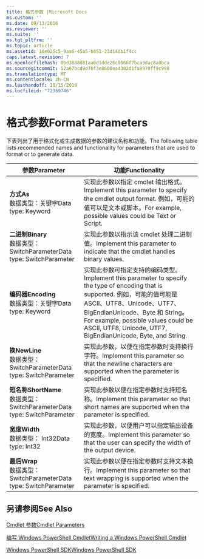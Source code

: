 ```yaml
---
title: 格式参数 |Microsoft Docs
ms.custom: ''
ms.date: 09/13/2016
ms.reviewer: ''
ms.suite: ''
ms.tgt_pltfrm: ''
ms.topic: article
ms.assetid: 10e025c5-9aa6-45a5-b851-23d14db1f4cc
caps.latest.revision: 7
ms.openlocfilehash: 0bd3888d81aa6d1dde26c0066f7bca9dac8a8bca
ms.sourcegitcommit: 52a67bcd9d7bf3e8600ea4302d1fa8970ff9c998
ms.translationtype: MT
ms.contentlocale: zh-CN
ms.lasthandoff: 10/15/2019
ms.locfileid: "72369746"
---
```

# <a name="format-parameters"></a><span data-ttu-id="d1c76-102">格式参数</span><span class="sxs-lookup"><span data-stu-id="d1c76-102">Format Parameters</span></span>

<span data-ttu-id="d1c76-103">下表列出了用于格式化或生成数据的参数的建议名称和功能。</span><span class="sxs-lookup"><span data-stu-id="d1c76-103">The following table lists recommended names and functionality for parameters that are used to format or to generate data.</span></span>

|<span data-ttu-id="d1c76-104">参数</span><span class="sxs-lookup"><span data-stu-id="d1c76-104">Parameter</span></span>|<span data-ttu-id="d1c76-105">功能</span><span class="sxs-lookup"><span data-stu-id="d1c76-105">Functionality</span></span>|
|---|---|
|<span data-ttu-id="d1c76-106">**方式**</span><span class="sxs-lookup"><span data-stu-id="d1c76-106">**As**</span></span><br><span data-ttu-id="d1c76-107">数据类型：关键字</span><span class="sxs-lookup"><span data-stu-id="d1c76-107">Data type: Keyword</span></span>|<span data-ttu-id="d1c76-108">实现此参数以指定 cmdlet 输出格式。</span><span class="sxs-lookup"><span data-stu-id="d1c76-108">Implement this parameter to specify the cmdlet output format.</span></span> <span data-ttu-id="d1c76-109">例如，可能的值可以是文本或脚本。</span><span class="sxs-lookup"><span data-stu-id="d1c76-109">For example, possible values could be Text or Script.</span></span>|
|<span data-ttu-id="d1c76-110">**二进制**</span><span class="sxs-lookup"><span data-stu-id="d1c76-110">**Binary**</span></span><br><span data-ttu-id="d1c76-111">数据类型： SwitchParameter</span><span class="sxs-lookup"><span data-stu-id="d1c76-111">Data type: SwitchParameter</span></span>|<span data-ttu-id="d1c76-112">实现此参数以指示该 cmdlet 处理二进制值。</span><span class="sxs-lookup"><span data-stu-id="d1c76-112">Implement this parameter to indicate that the cmdlet handles binary values.</span></span>|
|<span data-ttu-id="d1c76-113">**编码器**</span><span class="sxs-lookup"><span data-stu-id="d1c76-113">**Encoding**</span></span><br><span data-ttu-id="d1c76-114">数据类型：关键字</span><span class="sxs-lookup"><span data-stu-id="d1c76-114">Data type: Keyword</span></span>|<span data-ttu-id="d1c76-115">实现此参数可指定支持的编码类型。</span><span class="sxs-lookup"><span data-stu-id="d1c76-115">Implement this parameter to specify the type of encoding that is supported.</span></span> <span data-ttu-id="d1c76-116">例如，可能的值可能是 ASCII、UTF8、Unicode、UTF7、BigEndianUnicode、Byte 和 String。</span><span class="sxs-lookup"><span data-stu-id="d1c76-116">For example, possible values could be ASCII, UTF8, Unicode, UTF7, BigEndianUnicode, Byte, and String.</span></span>|
|<span data-ttu-id="d1c76-117">**换**</span><span class="sxs-lookup"><span data-stu-id="d1c76-117">**NewLine**</span></span><br><span data-ttu-id="d1c76-118">数据类型： SwitchParameter</span><span class="sxs-lookup"><span data-stu-id="d1c76-118">Data type: SwitchParameter</span></span>|<span data-ttu-id="d1c76-119">实现此参数，以便在指定参数时支持换行字符。</span><span class="sxs-lookup"><span data-stu-id="d1c76-119">Implement this parameter so that the newline characters are supported when the parameter is specified.</span></span>|
|<span data-ttu-id="d1c76-120">**短名称**</span><span class="sxs-lookup"><span data-stu-id="d1c76-120">**ShortName**</span></span><br><span data-ttu-id="d1c76-121">数据类型： SwitchParameter</span><span class="sxs-lookup"><span data-stu-id="d1c76-121">Data type: SwitchParameter</span></span>|<span data-ttu-id="d1c76-122">实现此参数以便在指定参数时支持短名称。</span><span class="sxs-lookup"><span data-stu-id="d1c76-122">Implement this parameter so that short names are supported when the parameter is specified.</span></span>|
|<span data-ttu-id="d1c76-123">**宽度**</span><span class="sxs-lookup"><span data-stu-id="d1c76-123">**Width**</span></span><br><span data-ttu-id="d1c76-124">数据类型： Int32</span><span class="sxs-lookup"><span data-stu-id="d1c76-124">Data type: Int32</span></span>|<span data-ttu-id="d1c76-125">实现此参数，以便用户可以指定输出设备的宽度。</span><span class="sxs-lookup"><span data-stu-id="d1c76-125">Implement this parameter so that the user can specify the width of the output device.</span></span>|
|<span data-ttu-id="d1c76-126">**最后**</span><span class="sxs-lookup"><span data-stu-id="d1c76-126">**Wrap**</span></span><br><span data-ttu-id="d1c76-127">数据类型： SwitchParameter</span><span class="sxs-lookup"><span data-stu-id="d1c76-127">Data type: SwitchParameter</span></span>|<span data-ttu-id="d1c76-128">实现此参数以便在指定参数时支持文本换行。</span><span class="sxs-lookup"><span data-stu-id="d1c76-128">Implement this parameter so that text wrapping is supported when the parameter is specified.</span></span>|
## <a name="see-also"></a><span data-ttu-id="d1c76-129">另请参阅</span><span class="sxs-lookup"><span data-stu-id="d1c76-129">See Also</span></span>

[<span data-ttu-id="d1c76-130">Cmdlet 参数</span><span class="sxs-lookup"><span data-stu-id="d1c76-130">Cmdlet Parameters</span></span>](./cmdlet-parameters.md)

[<span data-ttu-id="d1c76-131">编写 Windows PowerShell Cmdlet</span><span class="sxs-lookup"><span data-stu-id="d1c76-131">Writing a Windows PowerShell Cmdlet</span></span>](./writing-a-windows-powershell-cmdlet.md)

[<span data-ttu-id="d1c76-132">Windows PowerShell SDK</span><span class="sxs-lookup"><span data-stu-id="d1c76-132">Windows PowerShell SDK</span></span>](../windows-powershell-reference.md)
